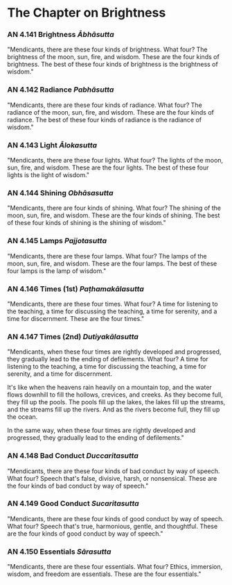 # The Chapter on Brightness


### AN 4.141 Brightness *Ābhāsutta*

"Mendicants, there are these four kinds of brightness. What four? The
brightness of the moon, sun, fire, and wisdom. These are the four kinds
of brightness. The best of these four kinds of brightness is the
brightness of wisdom."

<!--pg-->
### AN 4.142 Radiance *Pabhāsutta*

"Mendicants, there are these four kinds of radiance. What four? The
radiance of the moon, sun, fire, and wisdom. These are the four kinds of
radiance. The best of these four kinds of radiance is the radiance of
wisdom."

<!--pg-->
### AN 4.143 Light *Ālokasutta*

"Mendicants, there are these four lights. What four? The lights of the
moon, sun, fire, and wisdom. These are the four lights. The best of
these four lights is the light of wisdom."

<!--pg-->
### AN 4.144 Shining *Obhāsasutta*

"Mendicants, there are four kinds of shining. What four? The shining of
the moon, sun, fire, and wisdom. These are the four kinds of shining.
The best of these four kinds of shining is the shining of wisdom."

<!--pg-->
### AN 4.145 Lamps *Pajjotasutta*

"Mendicants, there are these four lamps. What four? The lamps of the
moon, sun, fire, and wisdom. These are the four lamps. The best of these
four lamps is the lamp of wisdom."

<!--pg-->
### AN 4.146 Times (1st) *Paṭhamakālasutta*

"Mendicants, there are these four times. What four? A time for listening
to the teaching, a time for discussing the teaching, a time for
serenity, and a time for discernment. These are the four times."

<!--pg-->
### AN 4.147 Times (2nd) *Dutiyakālasutta*

"Mendicants, when these four times are rightly developed and progressed,
they gradually lead to the ending of defilements. What four? A time for
listening to the teaching, a time for discussing the teaching, a time
for serenity, and a time for discernment.

It's like when the heavens rain heavily on a mountain top, and the water
flows downhill to fill the hollows, crevices, and creeks. As they become
full, they fill up the pools. The pools fill up the lakes, the lakes
fill up the streams, and the streams fill up the rivers. And as the
rivers become full, they fill up the ocean.

In the same way, when these four times are rightly developed and
progressed, they gradually lead to the ending of defilements."

<!--pg-->
### AN 4.148 Bad Conduct *Duccaritasutta*

"Mendicants, there are these four kinds of bad conduct by way of speech.
What four? Speech that's false, divisive, harsh, or nonsensical. These
are the four kinds of bad conduct by way of speech."

<!--pg-->
### AN 4.149 Good Conduct *Sucaritasutta*

"Mendicants, there are these four kinds of good conduct by way of
speech. What four? Speech that's true, harmonious, gentle, and
thoughtful. These are the four kinds of good conduct by way of speech."

<!--pg-->
### AN 4.150 Essentials *Sārasutta*

"Mendicants, there are these four essentials. What four? Ethics,
immersion, wisdom, and freedom are essentials. These are the four
essentials."


